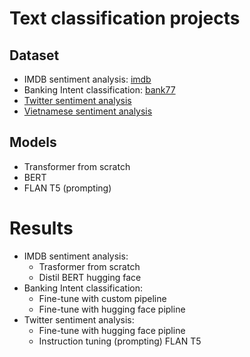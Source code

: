 # Text classification projects

## Dataset 
- IMDB sentiment analysis: [imdb](https://huggingface.co/datasets/imdb)
- Banking Intent classification: [bank77](https://huggingface.co/datasets/banking77)
- [Twitter sentiment analysis](https://huggingface.co/datasets/carblacac/twitter-sentiment-analysis)
- [Vietnamese sentiment analysis](https://github.com/congnghia0609/ntc-scv)

## Models
- Transformer from scratch
- BERT
- FLAN T5 (prompting)

# Results
- IMDB sentiment analysis:
    - Trasformer from scratch
    - Distil BERT hugging face
- Banking Intent classification:
    - Fine-tune with custom pipeline
    - Fine-tune with hugging face pipline
- Twitter sentiment analysis:
    - Fine-tune with hugging face pipline
    - Instruction tuning (prompting) FLAN T5 

